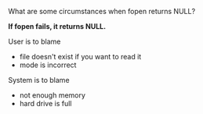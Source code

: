 What are some circumstances when fopen returns NULL?

**If fopen fails, it returns NULL.**

User is to blame
- file doesn't exist if you want to read it
- mode is incorrect

System is to blame
- not enough memory
- hard drive is full
